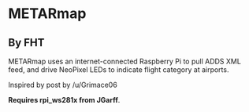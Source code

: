 # METARmap #
## By FHT ##

METARmap uses an internet-connected Raspberry Pi to pull ADDS XML feed, and drive NeoPixel LEDs to indicate flight category at airports.

Inspired by post by /u/Grimace06

**Requires rpi_ws281x from JGarff**.
